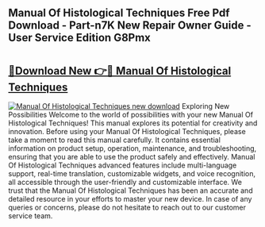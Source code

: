 ## Manual Of Histological Techniques Free Pdf Download - Part-n7K New Repair Owner Guide - User Service Edition G8Pmx

# <h2><a href="http://cf23659.oget.top/?id=Manual+Of+Histological+Techniques">🔗Download New 👉🔴 Manual Of Histological Techniques</a></h2>

[![Manual Of Histological Techniques new download](https://i.imgur.com/5g1atiW.png)](http://cf23659.oget.top/?id=Manual+Of+Histological+Techniques)
Exploring New Possibilities Welcome to the world of possibilities with your new Manual Of Histological Techniques! This manual explores its potential for creativity and innovation. Before using your Manual Of Histological Techniques, please take a moment to read this manual carefully. It contains essential information on product setup, operation, maintenance, and troubleshooting, ensuring that you are able to use the product safely and effectively. Manual Of Histological Techniques advanced features include multi-language support, real-time translation, customizable widgets, and voice recognition, all accessible through the user-friendly and customizable interface. We trust that the Manual Of Histological Techniques has been an accurate and detailed resource in your efforts to master your new device. In case of any queries or concerns, please do not hesitate to reach out to our customer service team.

